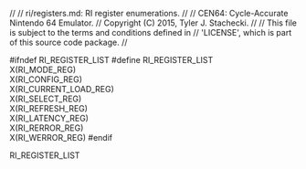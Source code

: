 //
// ri/registers.md: RI register enumerations.
//
// CEN64: Cycle-Accurate Nintendo 64 Emulator.
// Copyright (C) 2015, Tyler J. Stachecki.
//
// This file is subject to the terms and conditions defined in
// 'LICENSE', which is part of this source code package.
//

#ifndef RI_REGISTER_LIST
#define RI_REGISTER_LIST \
  X(RI_MODE_REG) \
  X(RI_CONFIG_REG) \
  X(RI_CURRENT_LOAD_REG) \
  X(RI_SELECT_REG) \
  X(RI_REFRESH_REG) \
  X(RI_LATENCY_REG) \
  X(RI_RERROR_REG) \
  X(RI_WERROR_REG)
#endif

RI_REGISTER_LIST

